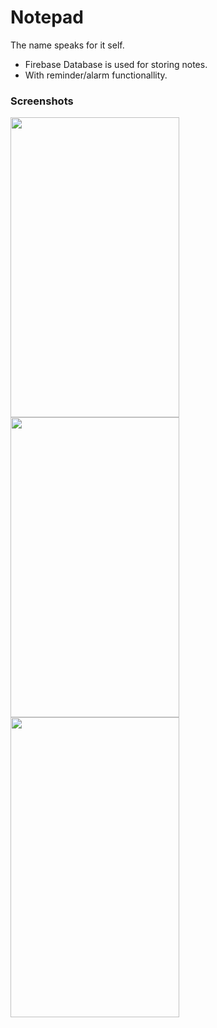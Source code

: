 # Notepad
The name speaks for it self. 
* Firebase Database is used for storing notes. 
* With reminder/alarm functionallity.
### Screenshots
<img src="https://i.imgur.com/YAltblA.jpg" width="270" height="480" /> <img src="https://i.imgur.com/H6F7NXM.jpg" width="270" height="480" /> <img src="https://i.imgur.com/uTeRmRp.jpg" width="270" height="480" />
